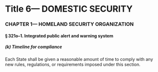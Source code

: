 
# Title 6— DOMESTIC SECURITY
### CHAPTER 1— HOMELAND SECURITY ORGANIZATION
#### § 321o–1. Integrated public alert and warning system
##### (k) Timeline for compliance

Each State shall be given a reasonable amount of time to comply with any new rules, regulations, or requirements imposed under this section.
